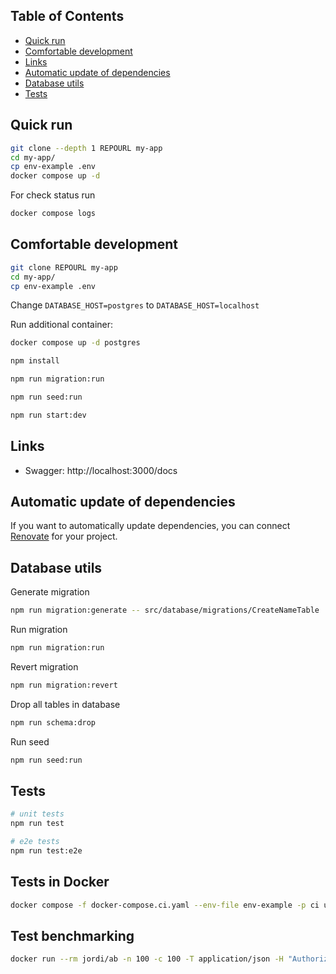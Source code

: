 ## Table of Contents

- [Quick run](#quick-run)
- [Comfortable development](#comfortable-development)
- [Links](#links)
- [Automatic update of dependencies](#automatic-update-of-dependencies)
- [Database utils](#database-utils)
- [Tests](#tests)

## Quick run

```bash
git clone --depth 1 REPOURL my-app
cd my-app/
cp env-example .env
docker compose up -d
```

For check status run

```bash
docker compose logs
```

## Comfortable development

```bash
git clone REPOURL my-app
cd my-app/
cp env-example .env
```

Change `DATABASE_HOST=postgres` to `DATABASE_HOST=localhost`

Run additional container:

```bash
docker compose up -d postgres
```

```bash
npm install

npm run migration:run

npm run seed:run

npm run start:dev
```

## Links

- Swagger: http://localhost:3000/docs

## Automatic update of dependencies

If you want to automatically update dependencies, you can connect [Renovate](https://github.com/marketplace/renovate) for your project.

## Database utils

Generate migration

```bash
npm run migration:generate -- src/database/migrations/CreateNameTable 
```

Run migration

```bash
npm run migration:run
```

Revert migration

```bash
npm run migration:revert
```

Drop all tables in database

```bash
npm run schema:drop
```

Run seed

```bash
npm run seed:run
```

## Tests

```bash
# unit tests
npm run test

# e2e tests
npm run test:e2e
```

## Tests in Docker

```bash
docker compose -f docker-compose.ci.yaml --env-file env-example -p ci up --build --exit-code-from api && docker compose -p ci rm -svf
```

## Test benchmarking

```bash
docker run --rm jordi/ab -n 100 -c 100 -T application/json -H "Authorization: Bearer USER_TOKEN" -v 2 http://<server_ip>:3000/api/v1/users
```
